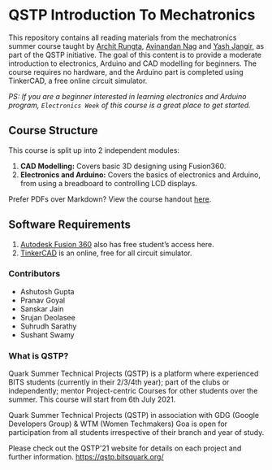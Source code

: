 # QSTP Introduction To Mechatronics

This repository contains all reading materials from the mechatronics summer course taught by [Archit Rungta](https://github.com/archit2604), [Avinandan Nag](https://github.com/Avinandan2604) and [Yash Jangir](https://github.com/offjangir), as part of the QSTP initiative. The goal of this content is to provide a moderate introduction to electronics, Arduino and CAD modelling for beginners. The course requires no hardware, and the Arduino part is completed using TinkerCAD, a free online circuit simulator.

*PS: If you are a beginner interested in learning electronics and Arduino program, `Electronics Week` of this course is a great place to get started.*

## Course Structure

This course is split up into 2 independent modules:

1. **CAD Modelling:** Covers basic 3D designing using Fusion360.
2. **Electronics and Arduino:** Covers the basics of electronics and Arduino, from using a breadboard to controlling LCD displays.

Prefer PDFs over Markdown? View the course handout [here](Course_Handout.pdf).

## Software Requirements

1. [Autodesk Fusion 360](https://www.autodesk.com/products/fusion-360/students-teachers-educators)​ also has free student’s access here.
2. [TinkerCAD](https://www.tinkercad.com/)​ is an online, free for all circuit simulator.

### Contributors

* Ashutosh Gupta
* Pranav Goyal
* Sanskar Jain
* Srujan Deolasee
* Suhrudh Sarathy
* Sushant Swamy

### What is QSTP?

Quark Summer Technical Projects (QSTP) is a platform where experienced BITS students (currently in their 2/3/4th year); part of the clubs or independently; mentor Project-centric Courses for other students over the summer. This course will start from 6th July 2021.

Quark Summer Technical Projects (QSTP) in association with GDG (Google Developers Group) & WTM (Women Techmakers) Goa is open for participation from all students irrespective of their branch and year of study.

Please check out the QSTP'21 website for details on each project and further information. https://qstp.bitsquark.org/
